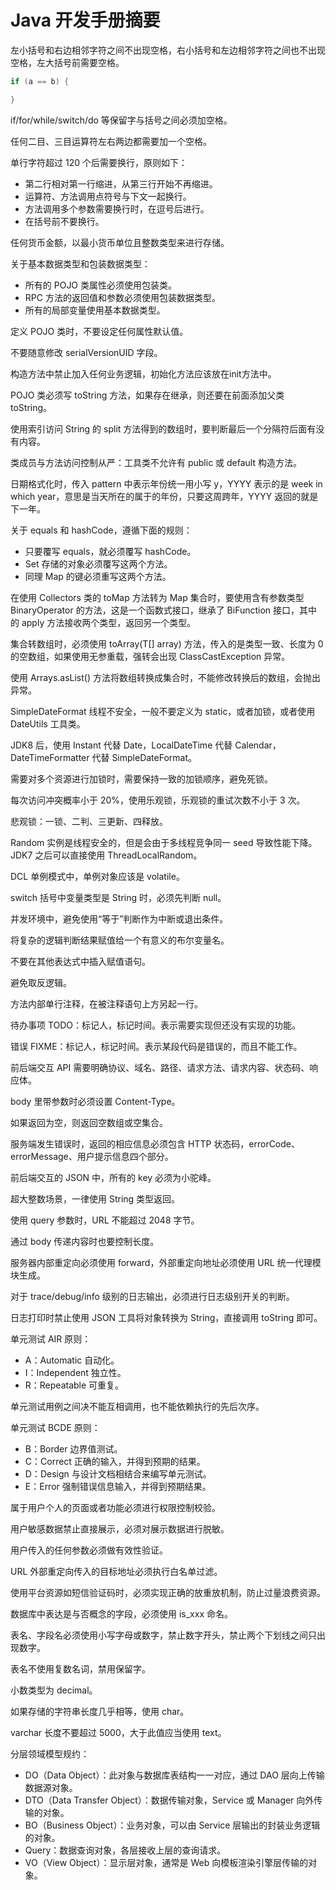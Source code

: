 # Java 开发手册摘要

左小括号和右边相邻字符之间不出现空格，右小括号和左边相邻字符之间也不出现空格，左大括号前需要空格。

```java
if (a == b) {

}
```

if/for/while/switch/do 等保留字与括号之间必须加空格。

任何二目、三目运算符左右两边都需要加一个空格。

单行字符超过 120 个后需要换行，原则如下：

- 第二行相对第一行缩进，从第三行开始不再缩进。
- 运算符、方法调用点符号与下文一起换行。
- 方法调用多个参数需要换行时，在逗号后进行。
- 在括号前不要换行。

任何货币金额，以最小货币单位且整数类型来进行存储。

关于基本数据类型和包装数据类型：

- 所有的 POJO 类属性必须使用包装类。
- RPC 方法的返回值和参数必须使用包装数据类型。
- 所有的局部变量使用基本数据类型。

定义 POJO 类时，不要设定任何属性默认值。

不要随意修改 serialVersionUID 字段。

构造方法中禁止加入任何业务逻辑，初始化方法应该放在init方法中。

POJO 类必须写 toString 方法，如果存在继承，则还要在前面添加父类 toString。

使用索引访问 String 的 split 方法得到的数组时，要判断最后一个分隔符后面有没有内容。

类成员与方法访问控制从严：工具类不允许有 public 或 default 构造方法。

日期格式化时，传入 pattern 中表示年份统一用小写 y，YYYY 表示的是 week in which year，意思是当天所在的属于的年份，只要这周跨年，YYYY 返回的就是下一年。

关于 equals 和 hashCode，遵循下面的规则：

- 只要覆写 equals，就必须覆写 hashCode。
- Set 存储的对象必须覆写这两个方法。
- 同理 Map 的键必须重写这两个方法。

在使用 Collectors 类的 toMap 方法转为 Map 集合时，要使用含有参数类型 BinaryOperator 的方法，这是一个函数式接口，继承了 BiFunction 接口，其中的 apply 方法接收两个类型，返回另一个类型。

集合转数组时，必须使用 toArray(T[] array) 方法，传入的是类型一致、长度为 0 的空数组，如果使用无参重载，强转会出现 ClassCastException 异常。

使用 Arrays.asList() 方法将数组转换成集合时，不能修改转换后的数组，会抛出异常。

SimpleDateFormat 线程不安全，一般不要定义为 static，或者加锁，或者使用 DateUtils 工具类。

JDK8 后，使用 Instant 代替 Date，LocalDateTime 代替 Calendar，DateTimeFormatter 代替 SimpleDateFormat。

需要对多个资源进行加锁时，需要保持一致的加锁顺序，避免死锁。

每次访问冲突概率小于 20%，使用乐观锁，乐观锁的重试次数不小于 3 次。

悲观锁：一锁、二判、三更新、四释放。

Random 实例是线程安全的，但是会由于多线程竞争同一 seed 导致性能下降。JDK7 之后可以直接使用 ThreadLocalRandom。

DCL 单例模式中，单例对象应该是 volatile。

switch 括号中变量类型是 String 时，必须先判断 null。

并发环境中，避免使用“等于”判断作为中断或退出条件。

将复杂的逻辑判断结果赋值给一个有意义的布尔变量名。

不要在其他表达式中插入赋值语句。

避免取反逻辑。

方法内部单行注释，在被注释语句上方另起一行。

待办事项 TODO：标记人，标记时间。表示需要实现但还没有实现的功能。

错误 FIXME：标记人，标记时间。表示某段代码是错误的，而且不能工作。

前后端交互 API 需要明确协议、域名、路径、请求方法、请求内容、状态码、响应体。

body 里带参数时必须设置 Content-Type。

如果返回为空，则返回空数组或空集合。

服务端发生错误时，返回的相应信息必须包含 HTTP 状态码，errorCode、errorMessage、用户提示信息四个部分。

前后端交互的 JSON 中，所有的 key 必须为小驼峰。

超大整数场景，一律使用 String 类型返回。

使用 query 参数时，URL 不能超过 2048 字节。

通过 body 传递内容时也要控制长度。

服务器内部重定向必须使用 forward，外部重定向地址必须使用 URL 统一代理模块生成。

对于 trace/debug/info 级别的日志输出，必须进行日志级别开关的判断。

日志打印时禁止使用 JSON 工具将对象转换为 String，直接调用 toString 即可。

单元测试 AIR 原则：

- A：Automatic 自动化。
- I：Independent 独立性。
- R：Repeatable 可重复。

单元测试用例之间决不能互相调用，也不能依赖执行的先后次序。

单元测试 BCDE 原则：

- B：Border 边界值测试。
- C：Correct 正确的输入，并得到预期的结果。
- D：Design 与设计文档相结合来编写单元测试。
- E：Error 强制错误信息输入，并得到预期结果。

属于用户个人的页面或者功能必须进行权限控制校验。

用户敏感数据禁止直接展示，必须对展示数据进行脱敏。

用户传入的任何参数必须做有效性验证。

URL 外部重定向传入的目标地址必须执行白名单过滤。

使用平台资源如短信验证码时，必须实现正确的放重放机制，防止过量浪费资源。

数据库中表达是与否概念的字段，必须使用 is_xxx 命名。

表名、字段名必须使用小写字母或数字，禁止数字开头，禁止两个下划线之间只出现数字。

表名不使用复数名词，禁用保留字。

小数类型为 decimal。

如果存储的字符串长度几乎相等，使用 char。

varchar 长度不要超过 5000，大于此值应当使用 text。

分层领域模型规约：

- DO（Data Object）：此对象与数据库表结构一一对应，通过 DAO 层向上传输数据源对象。
- DTO（Data Transfer Object）：数据传输对象，Service 或 Manager 向外传输的对象。
- BO（Business Object）：业务对象，可以由 Service 层输出的封装业务逻辑的对象。
- Query：数据查询对象，各层接收上层的查询请求。
- VO（View Object）：显示层对象，通常是 Web 向模板渲染引擎层传输的对象。
